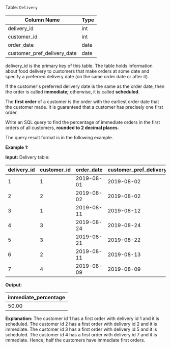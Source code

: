 ﻿
Table:  `Delivery`

| Column Name                 | Type    |
|-|-
| delivery_id                 | int     |
| customer_id                 | int     |
| order_date                  | date    |
| customer_pref_delivery_date | date    |

delivery_id is the primary key of this table.
The table holds information about food delivery to customers that make orders at some date and specify a preferred delivery date (on the same order date or after it).

If the customer's preferred delivery date is the same as the order date, then the order is called  **immediate;**  otherwise, it is called  **scheduled**.

The  **first order**  of a customer is the order with the earliest order date that the customer made. It is guaranteed that a customer has precisely one first order.

Write an SQL query to find the percentage of immediate orders in the first orders of all customers,  **rounded to 2 decimal places**.

The query result format is in the following example.

**Example 1:**

**Input:** 
Delivery table:

| delivery_id | customer_id | order_date | customer_pref_delivery_date |
|-|-|-|-
| 1           | 1           | 2019-08-01 | 2019-08-02                  |
| 2           | 2           | 2019-08-02 | 2019-08-02                  |
| 3           | 1           | 2019-08-11 | 2019-08-12                  |
| 4           | 3           | 2019-08-24 | 2019-08-24                  |
| 5           | 3           | 2019-08-21 | 2019-08-22                  |
| 6           | 2           | 2019-08-11 | 2019-08-13                  |
| 7           | 4           | 2019-08-09 | 2019-08-09                  |

**Output:** 

| immediate_percentage |
|-
| 50.00                |

**Explanation:** 
The customer id 1 has a first order with delivery id 1 and it is scheduled.
The customer id 2 has a first order with delivery id 2 and it is immediate.
The customer id 3 has a first order with delivery id 5 and it is scheduled.
The customer id 4 has a first order with delivery id 7 and it is immediate.
Hence, half the customers have immediate first orders.
